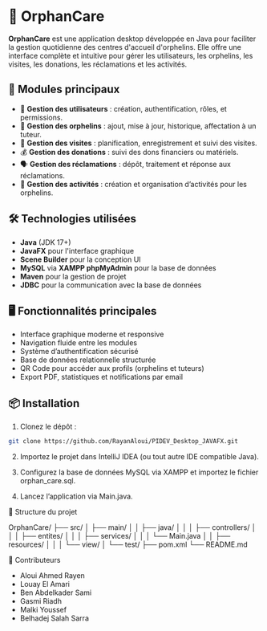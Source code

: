 # 🧒 OrphanCare

**OrphanCare** est une application desktop développée en Java pour faciliter la gestion quotidienne des centres d'accueil d'orphelins. Elle offre une interface complète et intuitive pour gérer les utilisateurs, les orphelins, les visites, les donations, les réclamations et les activités.

## 📌 Modules principaux

- 👤 **Gestion des utilisateurs** : création, authentification, rôles, et permissions.
- 🧒 **Gestion des orphelins** : ajout, mise à jour, historique, affectation à un tuteur.
- 🏥 **Gestion des visites** : planification, enregistrement et suivi des visites.
- 💰 **Gestion des donations** : suivi des dons financiers ou matériels.
- 🗣️ **Gestion des réclamations** : dépôt, traitement et réponse aux réclamations.
- 🎨 **Gestion des activités** : création et organisation d’activités pour les orphelins.

## 🛠️ Technologies utilisées

- **Java** (JDK 17+)
- **JavaFX** pour l'interface graphique
- **Scene Builder** pour la conception UI
- **MySQL** via **XAMPP phpMyAdmin** pour la base de données
- **Maven** pour la gestion de projet
- **JDBC** pour la communication avec la base de données

## 🖥️ Fonctionnalités principales

- Interface graphique moderne et responsive
- Navigation fluide entre les modules
- Système d’authentification sécurisé
- Base de données relationnelle structurée
- QR Code pour accéder aux profils (orphelins et tuteurs)
- Export PDF, statistiques et notifications par email

## 📦 Installation

1. Clonez le dépôt :

```bash
git clone https://github.com/RayanAloui/PIDEV_Desktop_JAVAFX.git
````
2. Importez le projet dans IntelliJ IDEA (ou tout autre IDE compatible Java).

3. Configurez la base de données MySQL via XAMPP et importez le fichier orphan_care.sql.

4. Lancez l’application via Main.java.

📁 Structure du projet

 OrphanCare/
 ├── src/
 │   ├── main/
 │   │   ├── java/
 │   │   │   ├── controllers/
 │   │   │   ├── entites/
 │   │   │   ├── services/
 │   │   │   └── Main.java
 │   │   ├── resources/
 │   │   │   └── view/
 │   └── test/
 ├── pom.xml
 └── README.md

🤝 Contributeurs
- Aloui Ahmed Rayen
- Louay El Amari
- Ben Abdelkader Sami
- Gasmi Riadh
- Malki Youssef
- Belhadej Salah Sarra

